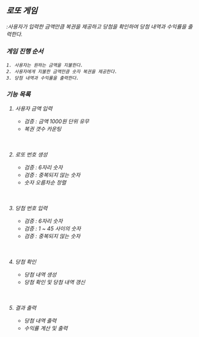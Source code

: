 ## <em>로또 게임 <br>
:사용자가 입력한 금액만큼 복권을 제공하고 당첨을 확인하여 당첨 내역과 수익률을 출력한다.
<br>
### 게임 진행 순서
    1. 사용자는 원하는 금액을 지불한다.
    2. 사용자에게 지불한 금액만큼 숫자 복권을 제공한다.
    3. 당첨 내역과 수익률을 출력한다.

### 기능 목록
1. 사용자 금액 입력 <br>
   * 검증 : 금액 1000원 단위 유무 <br>
   - 복권 갯수 카운팅 <br>
<br><br>

2. 로또 번호 생성 <br>
   * 검증 : 6자리 숫자 <br>
   * 검증 : 중복되지 않는 숫자 <br>
   - 숫자 오름차순 정렬 <br>
<br><br>

3. 당첨 번호 입력 <br>
   * 검증 : 6자리 숫자 <br>
   * 검증 : 1 ~ 45 사이의 숫자 <br>
   * 검증 : 중복되지 않는 숫자 <br>
<br><br>

4. 당첨 확인<br>
   - 당첨 내역 생성<br>
   - 당첨 확인 및 당첨 내역 갱신<br>
<br><br>

5. 결과 출력 <br>
   - 당첨 내역 출력 <br>
   - 수익률 계산 및 출력 <br>